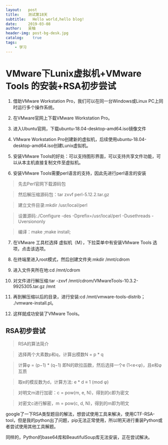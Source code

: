 ```yaml
---
layout:   post
title:    测试第18天
subtitle:   Hello world,hello blog!
date:     2019-03-08
author:   吴柚
header-img: post-bg-desk.jpg
catalog:    true
tags:
    - 学习
---
```

# VMware下Lunix虚拟机+VMware Tools 的安装+RSA初步尝试

1. 借助VMware Workstation Pro，我们可以在同一台Windows或Linux PC上同时运行多个操作系统。

2. 在VMware官网上下载VMware Workstation Pro。

3. 进入Ubuntu官网，下载ubuntu-18.04-desktop-amd64.iso镜像文件

4. VMware Workstation Pro创建新的虚拟机，后续使用ubuntu-18.04-desktop-amd64.iso创建Lunix虚拟机。

5. 安装VMware Tools的好处：可以支持图形界面，可以支持共享文件功能，可以从本主机直接复制文件至虚拟机。

6. 安装VMware Tools需要perl语言的支持，因此先进行perl语言的安装

> 先去Perl官网下载源码包

> 然后解压缩源码包：tar zxvf perl-5.12.2.tar.gz

> 建立文件目录:mkdir /usr/local/perl 

> 设置源码:./Configure -des -Dprefix=/usr/local/perl -Dusethreads -Uversiononly

> 编译：make ;make install;

7. 在VMware 工具栏选择 虚拟机（M），下拉菜单中有安装VMware Tools 选项，点击该选项。

8. 在终端里进入root模式，然后创建文件夹:mkdir /mnt/cdrom

9. 进入文件夹所在地:cd /mnt/cdrom

10. 对文件进行解压缩:tar -zxvf /mnt/cdrom/VMwareTools-10.3.2-9925305.tar.gz /mnt

11. 再到解压缩以后的目录，进行安装:cd /mnt/vmware-tools-distrib； ./vmware-install.pl。

12. 这样就成功安装了VMware Tools。

## RSA初步尝试

> RSA的算法简介

> 选择两个大素数p和q，计算出模数N = p * q

> 计算φ = (p−1) * (q−1) 即N的欧拉函数，然后选择一个e (1<e<φ)，且e和φ互质

> 取e的模反数为d，计算方法: e * d ≡ 1 (mod φ)

> 对明文m进行加密：c = pow(m, e, N)，得到的c即为密文

> 对密文c进行解密，m = pow(c, d, N)，得到的m即为明文

google了一下RSA类型题目的解法，想尝试使用工具来解决，使用CTF-RSA-tool，但是我的python出了问题，pip无法正常使用，所以明天进行重装Python或者尝试使用其他工具解题。

同样的，Python的base64库和BeautifulSoup库无法安装，正在尝试解决。



